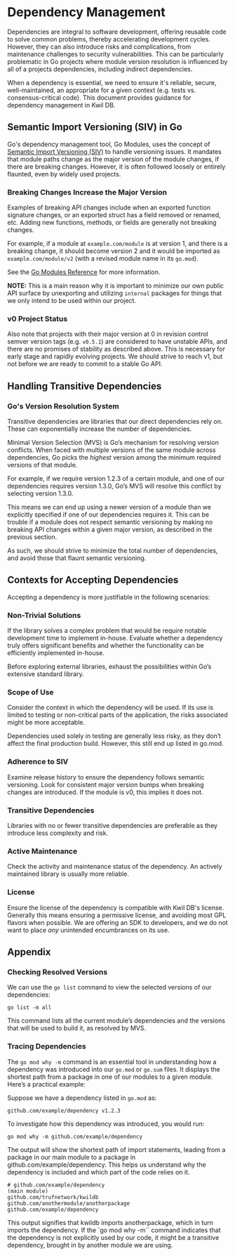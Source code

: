 # Dependency Management

Dependencies are integral to software development, offering reusable code to
solve common problems, thereby accelerating development cycles. However, they
can also introduce risks and complications, from maintenance challenges to
security vulnerabilities. This can be particularly problematic in Go projects
where module version resolution is influenced by all of a projects dependencies,
including indirect dependencies.

When a dependency is essential, we need to ensure it's reliable, secure,
well-maintained, an appropriate for a given context (e.g. tests vs.
consensus-critical code). This document provides guidance for dependency
management in Kwil DB.

## Semantic Import Versioning (SIV) in Go

Go's dependency management tool, Go Modules, uses the concept of [Semantic
Import Versioning (SIV)](https://research.swtch.com/vgo-import) to handle
versioning issues. It mandates that module paths change as the major version of
the module changes, if there are breaking changes. However, it is often followed
loosely or entirely flaunted, even by widely used projects.

### Breaking Changes Increase the Major Version

Examples of breaking API changes include when an exported function signature
changes, or an exported struct has a field removed or renamed, etc. Adding new
functions, methods, or fields are generally not breaking changes.

For example, if a module at `example.com/module` is at version 1, and there is a
breaking change, it should become version 2 and it would be imported as
`example.com/module/v2` (with a revised module name in its `go.mod`).

See the [Go Modules Reference](https://go.dev/ref/mod#versions) for more
information.

**NOTE:** This is a main reason why it is important to minimize our own public
API surface by unexporting and utilizing `internal` packages for things that we
only intend to be used within our project.

### v0 Project Status

Also note that projects with their major version at 0 in revision control semver
version tags (e.g. `v0.5.1`) are considered to have unstable APIs, and there are
no promises of stability as described above. This is necessary for early stage
and rapidly evolving projects. We should strive to reach v1, but not before we
are ready to commit to a stable Go API.

## Handling Transitive Dependencies

### Go's Version Resolution System

Transitive dependencies are libraries that our direct dependencies rely on.
These can exponentially increase the number of dependencies.

Minimal Version Selection (MVS) is Go’s mechanism for resolving version
conflicts. When faced with multiple versions of the same module across
dependencies, Go picks the *highest* version among the minimum required versions
of that module.

For example, if we require version 1.2.3 of a certain module, and one of our
dependencies requires version 1.3.0, Go’s MVS will resolve this conflict by
selecting version 1.3.0.

This means we can end up using a newer version of a module than we explicitly
specified if one of our dependencies requires it. This can be trouble if a
module does not respect semantic versioning by making no breaking API changes
within a given major version, as described in the previous section.

As such, we should strive to minimize the total number of dependencies, and avoid those that flaunt semantic versioning.

## Contexts for Accepting Dependencies

Accepting a dependency is more justifiable in the following scenarios:

### Non-Trivial Solutions

If the library solves a complex problem that would be require notable development time to implement in-house. Evaluate whether a dependency truly offers significant benefits and whether the functionality can be efficiently implemented in-house.

Before exploring external libraries, exhaust the possibilities within Go’s extensive standard library.

### Scope of Use

Consider the context in which the dependency will be used. If its use is limited to testing or non-critical parts of the application, the risks associated might be more acceptable.

Dependencies used solely in testing are generally less risky, as they don’t affect the final production build. However, this still end up listed in go.mod.

### Adherence to SIV

Examine release history to ensure the dependency follows semantic versioning.
Look for consistent major version bumps when breaking changes are introduced. If
the module is v0, this implies it does not.

### Transitive Dependencies

Libraries with no or fewer transitive dependencies are preferable as they introduce less complexity and risk.

### Active Maintenance

Check the activity and maintenance status of the dependency. An actively
maintained library is usually more reliable.

### License

Ensure the license of the dependency is compatible with Kwil DB's license.
Generally this means ensuring a permissive license, and avoiding most GPL
flavors when possible. We are offering an SDK to developers, and we do not want
to place *any* unintended encumbrances on its use.

## Appendix

### Checking Resolved Versions

We can use the `go list` command to view the selected versions of our
dependencies:

```shell
go list -m all
```

This command lists all the current module’s dependencies and the versions that
will be used to build it, as resolved by MVS.

### Tracing Dependencies

The `go mod why -m` command is an essential tool in understanding how a
dependency was introduced into our `go.mod` or `go.sum` files. It displays the
shortest path from a package in one of our modules to a given module. Here’s a
practical example:

Suppose we have a dependency listed in `go.mod` as:

```plaintext
github.com/example/dependency v1.2.3
```

To investigate how this dependency was introduced, you would run:

```plaintext
go mod why -m github.com/example/dependency
```

The output will show the shortest path of import statements, leading from a
package in our main module to a package in github.com/example/dependency. This
helps us understand why the dependency is included and which part of the code
relies on it.

```plaintext
# github.com/example/dependency
(main module)
github.com/trufnetwork/kwildb
github.com/anothermodule/anotherpackage
github.com/example/dependency
```

This output signifies that kwildb imports anotherpackage, which in turn imports
the dependency. If the `go mod why -m`` command indicates that the dependency is
not explicitly used by our code, it might be a transitive dependency, brought
in by another module we are using.
